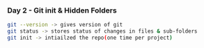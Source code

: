 ### Day 2 - Git init & Hidden Folders

```Bash 
git --version -> gives version of git
git status -> stores status of changes in files & sub-folders
git init -> intiailzed the repo(one time per project)

```